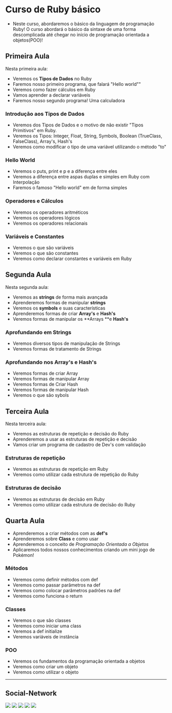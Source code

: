 # Curso de Ruby básico

- Neste curso, abordaremos o básico da linguagem de programação Ruby! O curso abordará o básico da sintaxe de uma forma descomplicada até chegar no início de programação orientada a objetos(POO)!

## Primeira Aula

Nesta primeira aula:

- Veremos os **Tipos de Dados** no Ruby
- Faremos nosso primeiro programa, que falará "Hello world""
- Veremos como fazer cálculos em Ruby
- Vamos aprender a declarar variáveis
- Faremos nosso segundo programa! Uma calculadora

### Introdução aos Tipos de Dados

- Veremos dos Tipos de Dados e o motivo de não existir "Tipos Primitivos" em Ruby.
- Veremos os Tipos: Integer, Float, String, Symbols, Boolean (TrueClass, FalseClass), Array's, Hash's
- Veremos como modificar o tipo de uma variável utilizando o método "to"

### Hello World

- Veremos o puts, print e p e a diferença entre eles
- Veremos a diferença entre aspas duplas e simples em Ruby com Interpolação
- Faremos o famoso "Hello world" em de forma simples

### Operadores e Cálculos

- Veremos os operadores aritméticos
- Veremos os operadores lógicos
- Veremos os operadores relacionais

### Variáveis e Constantes

- Veremos o que são variáveis
- Veremos o que são constantes
- Veremos como declarar constantes e variáveis em Ruby

## Segunda Aula

Nesta segunda aula:

- Veremos as **strings** de forma mais avançada
- Aprenderemos formas de manipular **strings**
- Veremos os **symbols** e suas características
- Aprenderemos formas de criar **Array's** e **Hash's**
- Veremos formas de manipular os **Arrays **e **Hash's**

### Aprofundando em Strings

- Veremos diversos tipos de manipulação de Strings
- Veremos formas de tratamento de Strings

### Aprofundando nos Array's e Hash's

- Veremos formas de criar Array
- Veremos formas de manipular Array
- Veremos formas de Criar Hash
- Veremos formas de manipular Hash
- Veremos o que são sybols

## Terceira Aula

Nesta terceira aula:

- Veremos as estruturas de repetição e decisão do Ruby
- Aprenderemos a usar as estruturas de repetição e decisão
- Vamos criar um programa de cadastro de Dev's com validação

### Estruturas de repetição

- Veremos as estruturas de repetição em Ruby
- Veremos como utilizar cada estrutura de repetição do Ruby

### Estruturas de decisão

- Veremos as estruturas de decisão em Ruby
- Veremos como utilizar cada estrutura de decisão do Ruby

## Quarta Aula

- Aprenderemos a criar métodos com as **def's**
- Aprenderemos sobre **Class** e como usar
- Aprenderemos o conceito de *Programação Orientada a Objetos*
- Aplicaremos todos nossos conhecimentos criando um mini jogo de Pokémon!

### Métodos

- Veremos como definir métodos com def
- Veremos como passar parâmetros na def
- Veremos como colocar parâmetros padrões na def
- Veremos como funciona o return

### Classes

- Veremos o que são classes
- Veremos como iniciar uma class
- Veremos a def initialize
- Veremos variáveis de instância

### POO

- Veremos os fundamentos da programação orientada a objetos
- Veremos como criar um objeto
- Veremos como utilizar o objeto
---


## Social-Network
<div style="display: inline_block">
    <a href = "mailto: contato.ArthurOttoni@protonmail.com"><img src="https://img.shields.io/badge/-Email-%238a90c7?style=for-the-badge&logo=protonmail&logoColor=white" target="_blank"></a>
  	<a href="https://www.youtube.com/channel/UCQxsPy4aLwGQ9fjZhsDJ70Q" target="_blank"><img src="https://img.shields.io/badge/-Youtube-%23EA4335?style=for-the-badge&logo=youtube&logoColor=white" target="_blank"></a>
    <a href="https://instagram.com/ottoni.arthur" target="_blank"><img src="https://img.shields.io/badge/-Instagram-%23E4405F?style=for-the-badge&logo=instagram&logoColor=white" target="_blank"></a>
  	<a href="https://www.linkedin.com/in/arthur-ottoni-a62902207/" target="_blank"><img src="https://img.shields.io/badge/-LinkedIn-%230077B5?style=for-the-badge&logo=linkedin&logoColor=white" target="_blank"></a>
  	<a href="https://twitter.com/ottoni_arthur" target="_blank"><img src="https://img.shields.io/badge/-Twitter-%231DA1F2?style=for-the-badge&logo=twitter&logoColor=white" target="_blank"></a>
</div>
